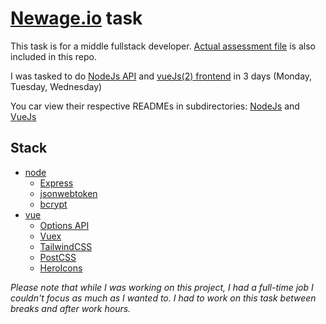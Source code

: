 # [Newage.io](https://newage.io/) task

This task is for a middle fullstack developer. [Actual assessment file](./fullstack-assessment.pdf) is also included in this repo.

I was tasked to do [NodeJs API](./node_js) and [vueJs(2) frontend](./vue_js/) in 3 days (Monday, Tuesday, Wednesday)

You car view their respective READMEs in subdirectories: [NodeJs](./node_js/README.md) and [VueJs](./vue_js//README.md)

## Stack

- [node](https://nodejs.org/en/)
  - [Express](http://expressjs.com/)
  - [jsonwebtoken](https://github.com/auth0/node-jsonwebtoken)
  - [bcrypt](https://github.com/kelektiv/node.bcrypt.js)
- [vue](https://vuejs.org/)
  - [Options API](https://vuejs.org/api/options-state.html)
  - [Vuex](https://vuex.vuejs.org/)
  - [TailwindCSS](https://tailwindcss.com/)
  - [PostCSS](https://postcss.org/)
  - [HeroIcons](https://heroicons.com/)

_Please note that while I was working on this project, I had a full-time job_
_I couldn't focus as much as I wanted to._
_I had to work on this task between breaks and after work hours._

